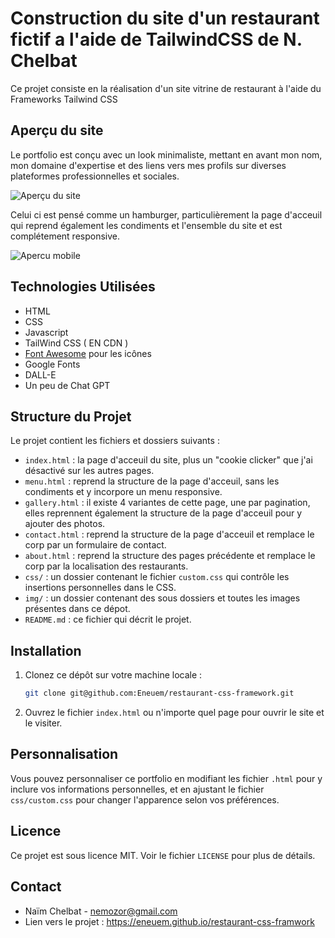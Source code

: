 # Construction du site d'un restaurant fictif a l'aide de TailwindCSS de N. Chelbat

Ce projet consiste en la réalisation d'un site vitrine de restaurant à l'aide du Frameworks Tailwind CSS

## Aperçu du site

Le portfolio est conçu avec un look minimaliste, mettant en avant mon nom, mon domaine d'expertise et des liens vers mes profils sur diverses plateformes professionnelles et sociales.

![Aperçu du site](img/SCREENSHOTS/home.jpg)

Celui ci est pensé comme un hamburger, particulièrement la page d'acceuil qui reprend également les condiments et l'ensemble du site et est complétement responsive.

![Apercu mobile](img/SCREENSHOTS/MOBILE.png)

## Technologies Utilisées

- HTML
- CSS
- Javascript
- TailWind CSS ( EN CDN )
- [Font Awesome](https://fontawesome.com/) pour les icônes
- Google Fonts
- DALL-E 
- Un peu de Chat GPT

## Structure du Projet

Le projet contient les fichiers et dossiers suivants :

- `index.html` : la page d'acceuil du site, plus un "cookie clicker" que j'ai désactivé sur les autres pages.
- `menu.html` : reprend la structure de la page d'acceuil, sans les condiments et y incorpore un menu responsive.
- `gallery.html` : il existe 4 variantes de cette page, une par pagination, elles reprennent également la structure de la page d'acceuil pour y ajouter des photos.
- `contact.html` : reprend la structure de la page d'acceuil et remplace le corp par un formulaire de contact.
- `about.html` : reprend la structure des pages précédente et remplace le corp par la localisation des restaurants.
- `css/` : un dossier contenant le fichier `custom.css` qui contrôle les insertions personnelles dans le CSS.
- `img/` : un dossier contenant des sous dossiers et toutes les images présentes dans ce dépot.
- `README.md` : ce fichier qui décrit le projet.

## Installation

1. Clonez ce dépôt sur votre machine locale :
    ```bash
    git clone git@github.com:Eneuem/restaurant-css-framework.git
    ```
2. Ouvrez le fichier `index.html` ou n'importe quel page pour ouvrir le site et le visiter.

## Personnalisation

Vous pouvez personnaliser ce portfolio en modifiant les fichier `.html` pour y inclure vos informations personnelles, et en ajustant le fichier `css/custom.css` pour changer l'apparence selon vos préférences.

## Licence

Ce projet est sous licence MIT. Voir le fichier `LICENSE` pour plus de détails.

## Contact

- Naïm Chelbat - nemozor@gmail.com
- Lien vers le projet : https://eneuem.github.io/restaurant-css-framwork




